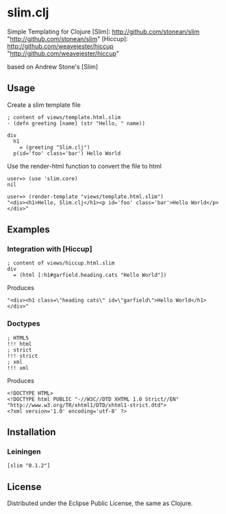 # slim.clj

Simple Templating for Clojure
[Slim]: http://github.com/stonean/slim  "http://github.com/stonean/slim"
[Hiccup]: http://github.com/weavejester/hiccup "http://github.com/weavejester/hiccup"

based on Andrew Stone's [Slim]

## Usage

Create a slim template file 

    ; content of views/template.html.slim
    - (defn greeting [name] (str "Hello, " name))
    
    div
      h1
        = (greeting "Slim.clj")
      p(id='foo' class='bar') Hello World

Use the render-html function to convert the file to html

    user=> (use 'slim.core)
    nil

    user=> (render-template "views/template.html.slim")
    "<div><h1>Hello, Slim.clj</h1><p id='foo' class='bar'>Hello World</p></div>"

## Examples

### Integration with [Hiccup]

    ; content of views/hiccup.html.slim
    div
      = (html [:h1#garfield.heading.cats "Hello World"])

Produces

    "<div><h1 class=\"heading cats\" id=\"garfield\">Hello World</h1></div>"

### Doctypes

    ; HTML5
    !!! html
    ; strict
    !!! strict
    ; xml
    !!! xml

Produces

    <!DOCTYPE HTML>
    <!DOCTYPE html PUBLIC "-//W3C//DTD XHTML 1.0 Strict//EN" "http://www.w3.org/TR/xhtml1/DTD/xhtml1-strict.dtd">
    <?xml version='1.0' encoding='utf-8' ?>

## Installation

### Leiningen

    [slim "0.1.2"]

## License

Distributed under the Eclipse Public License, the same as Clojure.
